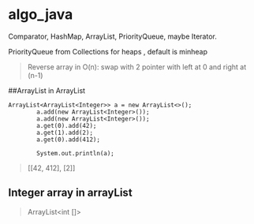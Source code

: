 # algo_java

Comparator, HashMap, ArrayList, PriorityQueue, maybe Iterator.


PriorityQueue from Collections for heaps , default is minheap

>Reverse array in O(n): swap with 2 pointer with left at 0 and right at (n-1)

##ArrayList in ArrayList

```
ArrayList<ArrayList<Integer>> a = new ArrayList<>();
        a.add(new ArrayList<Integer>());
        a.add(new ArrayList<Integer>());
        a.get(0).add(42);
        a.get(1).add(2);
        a.get(0).add(412);
        
        System.out.println(a);
```
>[[42, 412], [2]]

## Integer array in arrayList
> ArrayList<int []> 
